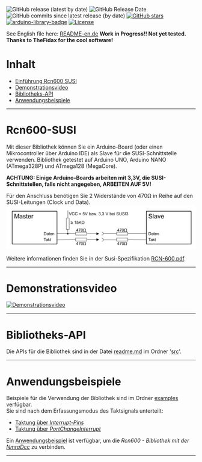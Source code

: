 ![GitHub release (latest by date)](https://img.shields.io/github/v/release/Bomaker/Rcn600-de)
![GitHub Release Date](https://img.shields.io/github/release-date/Bomaker/Rcn600-de?color=blue&label=last%20release)<br/>
![GitHub commits since latest release (by date)](https://img.shields.io/github/commits-since/Bomaker/Rcn600-de/latest?color=orange)
[![GitHub stars](https://img.shields.io/github/stars/Bomaker/Rcn600-de)](https://github.com/Bomaker/Rcn600-de0/stargazers)<br/>
[![arduino-library-badge](https://www.ardu-badge.com/badge/Rcn600.svg)](https://www.ardu-badge.com/Rcn600)
[![License](https://img.shields.io/github/license/TheFidax/Rcn600)](#)

See English file here: [README-en.de](https://github.com/Bomaker/Rcn600-de/tree/master/Readme-en.de)
**Work in Progress!! Not yet tested. Thanks to TheFidax for the cool software!**

# Inhalt
* [Einführung Rcn600 SUSI](#Rcn600-SUSI)
* [Demonstrationsvideo](#Demonstrationsvideo)
* [Bibliotheks-API](#Bibliotheks-API)
* [Anwendungsbeispiele](#Anwendungsbeispiele)

------------

# Rcn600-SUSI
Mit dieser Bibliothek können Sie ein Arduino-Board (oder einen Mikrocontroller über Arduino IDE) als Slave für die SUSI-Schnittstelle verwenden.
Bibliothek getestet auf Arduino UNO, Arduino NANO (ATmega328P) und ATmega128 (MegaCore).</br>

**ACHTUNG: Einige Arduino-Boards arbeiten mit 3,3V, die SUSI-Schnittstellen, falls nicht angegeben, ARBEITEN AUF 5V!** 

Für den Anschluss benötigen Sie 2 Widerstände von 470Ω in Reihe auf den SUSI-Leitungen (Clock und Data).<br/>
<img src="https://github.com/Bomaker/Rcn600-de/blob/master/wiring.png" width="1280">

Weitere informationen finden Sie in der Susi-Spezifikation [RCN-600.pdf](https://github.com/Bomaker/Rcn600-de/blob/master/RCN-600.pdf).

------------

# Demonstrationsvideo
[![Demonstrationsvideo](https://img.youtube.com/vi/VzgkDouOvCY/0.jpg)](http://www.youtube.com/watch?v=VzgkDouOvCY)

------------

# Bibliotheks-API
Die APIs für die Bibliothek sind in der Datei [readme.md](https://github.com/Bomaker/Rcn600-de/blob/master/src/readme.md) im Ordner '[src](https://github.com/Bomaker/Rcn600-de/tree/master/src)'.</br>

------------

# Anwendungsbeispiele
Beispiele für die Verwendung der Bibliothek sind im Ordner [examples](https://github.com/Bomaker/Rcn600-de/tree/master/examples) verfügbar.</br>
Sie sind nach dem Erfassungsmodus des Taktsignals unterteilt:</br>
- [Taktung über *Interrupt-Pins*](https://github.com/Bomaker/Rcn600-de/tree/master/examples/Slave_Interrupt)
- [Taktung über *PortChangeInterrupt*](https://github.com/Bomaker/Rcn600-de/tree/master/examples/Slave_PortChangeInterrupt)

Ein [Anwendungsbeispiel](https://github.com/Bomaker/Rcn600-de/tree/master/examples/Slave_Rcn600_to_NmraDcc) ist verfügbar, um die *Rcn600 - Bibliothek mit der [NmraDcc](https://github.com/mrrwa/NmraDcc)* zu verbinden.</br>

------------
